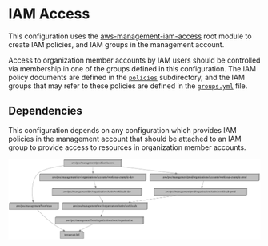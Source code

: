 # IAM Access

This configuration uses the
[aws-management-iam-access](../../../../../../modules/poc/aws-management-iam-access)
root module to create IAM policies, and IAM groups in the management account.

Access to organization member accounts by IAM users should be controlled via
membership in one of the groups defined in this configuration. The IAM policy
documents are defined in the [`policies`](policies) subdirectory, and the IAM
groups that may refer to these policies are defined in the
[`groups.yml`](groups.yml) file.

## Dependencies

This configuration depends on any configuration which provides IAM policies in
the management account that should be attached to an IAM group to provide access
to resources in organization member accounts.

![Dependency graph](graph.svg)

